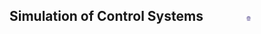 ## Simulation of Control Systems  &nbsp; &nbsp; &nbsp; &nbsp; &nbsp; &nbsp; <img src="images/iitkgp.png" width="3%" />
